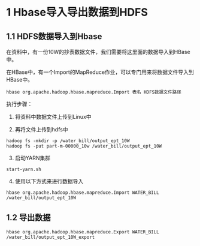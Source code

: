 # 1 Hbase导入导出数据到HDFS

## 1.1 HDFS数据导入到Hbase
在资料中，有一份10W的抄表数据文件，我们需要将这里面的数据导入到HBase中。

在HBase中，有一个Import的MapReduce作业，可以专门用来将数据文件导入到HBase中。
``` 
hbase org.apache.hadoop.hbase.mapreduce.Import 表名 HDFS数据文件路径
```

执行步骤：
1. 将资料中数据文件上传到Linux中

2. 再将文件上传到hdfs中
``` 
hadoop fs -mkdir -p /water_bill/output_ept_10W
hadoop fs -put part-m-00000_10w /water_bill/output_ept_10W
```

3. 启动YARN集群
``` 
start-yarn.sh
```

4. 使用以下方式来进行数据导入
``` 
hbase org.apache.hadoop.hbase.mapreduce.Import WATER_BILL /water_bill/output_ept_10W
```

## 1.2 导出数据
``` 
hbase org.apache.hadoop.hbase.mapreduce.Export WATER_BILL /water_bill/output_ept_10W_export
```
